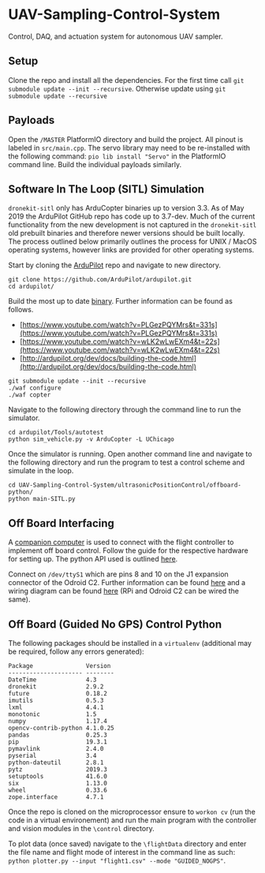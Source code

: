 # UAV-Sampling-Control-System
Control, DAQ, and actuation system for autonomous UAV sampler.

## Setup
Clone the repo and install all the dependencies. For the first time call
`git submodule update --init --recursive`. Otherwise update using `git submodule update --recursive`

## Payloads
Open the `/MASTER` PlatformIO directory and build the project. All pinout is labeled in `src/main.cpp`. The servo library may need to be re-installed with the following command: `pio lib install "Servo"` in the PlatformIO command line. Build the individual payloads similarly.

## Software In The Loop (SITL) Simulation
`dronekit-sitl` only has ArduCopter binaries up to version 3.3. As of May 2019 the ArduPilot GitHub repo has code up to 3.7-dev. Much of the current functionality from the new development is not captured in the `dronekit-sitl` old prebuilt binaries and therefore newer versions should be built locally. The process outlined below primarily outlines the process for UNIX / MacOS operating systems, however links are provided for other operating systems.

Start by cloning the [ArduPilot](https://github.com/ArduPilot/ardupilot) repo and navigate to new directory.

```
git clone https://github.com/ArduPilot/ardupilot.git
cd ardupilot/
```

Build the most up to date [binary](https://github.com/ArduPilot/ardupilot/blob/master/BUILD.md). Further information can be found as follows.
* [https://www.youtube.com/watch?v=PLGezPQYMrs&t=331s](https://www.youtube.com/watch?v=PLGezPQYMrs&t=331s)
* [https://www.youtube.com/watch?v=wLK2wLwEXm4&t=22s](https://www.youtube.com/watch?v=wLK2wLwEXm4&t=22s)
* [http://ardupilot.org/dev/docs/building-the-code.html](http://ardupilot.org/dev/docs/building-the-code.html)

```
git submodule update --init --recursive
./waf configure
./waf copter
```

Navigate to the following directory through the command line to run the simulator.

```
cd ardupilot/Tools/autotest
python sim_vehicle.py -v ArduCopter -L UChicago
```

Once the simulator is running. Open another command line and navigate to the following directory and run the program to test a control scheme and simulate in the loop.

```
cd UAV-Sampling-Control-System/ultrasonicPositionControl/offboard-python/
python main-SITL.py
```

## Off Board Interfacing
A [companion computer](http://ardupilot.org/dev/docs/companion-computers.html#companion-computers) is used to connect with the flight controller to implement off board control. Follow the guide for the respective hardware for setting up. The python API used is outlined [here](https://web.archive.org/web/20180803235025/http://python.dronekit.io/guide/copter/guided_mode.html#guided-mode-copter).

Connect on `/dev/ttyS1` which are pins 8 and 10 on the J1 expansion connector of the Odroid C2. Further information can be found [here](https://wiki.odroid.com/odroid-c2/hardware/expansion_connectors) and a wiring diagram can be found [here](http://ardupilot.org/dev/_images/RaspberryPi_Pixhawk_wiring1.jpg) (RPi and Odroid C2 can be wired the same).

## Off Board (Guided No GPS) Control Python
The following packages should be installed in a `virtualenv` (additional may be required, follow any errors generated):

```
Package               Version
--------------------- --------
DateTime              4.3     
dronekit              2.9.2   
future                0.18.2  
imutils               0.5.3   
lxml                  4.4.1   
monotonic             1.5     
numpy                 1.17.4  
opencv-contrib-python 4.1.0.25
pandas                0.25.3  
pip                   19.3.1  
pymavlink             2.4.0   
pyserial              3.4     
python-dateutil       2.8.1   
pytz                  2019.3  
setuptools            41.6.0  
six                   1.13.0  
wheel                 0.33.6  
zope.interface        4.7.1   
```

Once the repo is cloned on the microprocessor ensure to `workon cv` (run the code in a virtual environement) and run the main program with the controller and vision modules in the `\control` directory.

To plot data (once saved) navigate to the `\flightData` directory and enter the file name and flight mode of interest in the command line as such: `python plotter.py --input "flight1.csv" --mode "GUIDED_NOGPS"`.
